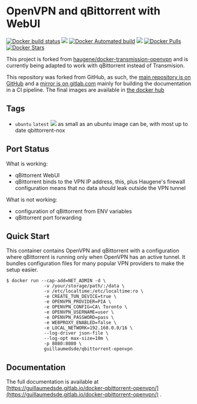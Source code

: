 # OpenVPN and qBittorrent with WebUI

[![Docker build status](https://img.shields.io/docker/cloud/build/guillaumedsde/qbittorrent-openvpn)]()
[![](https://images.microbadger.com/badges/version/guillaumedsde/qbittorrent-openvpn.svg)](https://microbadger.com/images/guillaumedsde/qbittorrent-openvpn)
[![Docker Automated build](https://img.shields.io/docker/cloud/automated/guillaumedsde/qbittorrent-openvpn)]()
[![](https://images.microbadger.com/badges/image/guillaumedsde/qbittorrent-openvpn.svg)](https://microbadger.com/images/guillaumedsde/qbittorrent-openvpn)
[![Docker Pulls](https://img.shields.io/docker/pulls/guillaumedsde/qbittorrent-openvpn)]()
[![Docker Stars](https://img.shields.io/docker/stars/guillaumedsde/qbittorrent-openvpn)]()

This project is forked from [haugene/docker-transmission-openvpn](https://github.com/haugene/docker-transmission-openvpn) and is currently being adapted to work with qBittorrent instead of Transmision.

This repository was forked from GitHub, as such, the [main repository is on GitHub](https://github.com/guillaumedsde/docker-qbittorrent-openvpn) and a [mirror is on gitlab.com](https://gitlab.com/guillaumedsde/docker-qbittorrent-openvpn) mainly for building the documentation in a CI pipeline. The final images are available in [the docker hub](https://hub.docker.com/r/guillaumedsde/qbittorrent-openvpn/)

## Tags

- `ubuntu` `latest` [![](https://images.microbadger.com/badges/image/guillaumedsde/qbittorrent-openvpn:ubuntu.svg)](https://microbadger.com/images/guillaumedsde/qbittorrent-openvpn:ubuntu) as small as an ubuntu image can be, with most up to date qbittorrent-nox

## Port Status

What is working:

- qBittorrent WebUI
- qBittorrent binds to the VPN IP address, this, plus Haugene's firewall configuration means that no data _should_ leak outside the VPN tunnel

What is not working:

- configuration of qBittorrent from ENV variables
- qBittorrent port forwarding

## Quick Start

This container contains OpenVPN and qBittorrent with a configuration
where qBittorrent is running only when OpenVPN has an active tunnel.
It bundles configuration files for many popular VPN providers to make the setup easier.

```
$ docker run --cap-add=NET_ADMIN -d \
              -v /your/storage/path/:/data \
              -v /etc/localtime:/etc/localtime:ro \
              -e CREATE_TUN_DEVICE=true \
              -e OPENVPN_PROVIDER=PIA \
              -e OPENVPN_CONFIG=CA\ Toronto \
              -e OPENVPN_USERNAME=user \
              -e OPENVPN_PASSWORD=pass \
              -e WEBPROXY_ENABLED=false \
              -e LOCAL_NETWORK=192.168.0.0/16 \
              --log-driver json-file \
              --log-opt max-size=10m \
              -p 8080:8080 \
              guillaumedsde/qbittorrent-openvpn
```

## Documentation

The full documentation is available at [https://guillaumedsde.gitlab.io/docker-qbittorrent-openvpn/](https://guillaumedsde.gitlab.io/docker-qbittorrent-openvpn/) .

